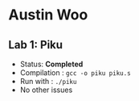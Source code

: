 # **Austin Woo**
## Lab 1: Piku
* Status: **Completed**
* Compilation : `gcc -o piku piku.s`
* Run with : `./piku`
* No other issues

